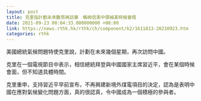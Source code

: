 ```yaml
---
layout: post
title: 克里指計劃未來數周再訪華　稱相信美中領袖某時候會晤
date: 2021-09-23 00:04:33.000000000 +08:00
link: https://news.rthk.hk/rthk/ch/component/k2/1611813-20210923.htm
categories: rthk
---
```


美國總統氣候問題特使克里說，計劃在未來幾個星期，再次訪問中國。

克里在一個電視節目中表示，相信總統拜登與中國國家主席習近平，會在某個時候會面，但不知道具體時間。

克里重申，支持習近平早前宣布，不再興建新境外煤電項目的決定，認為是表明中國在應對氣候變化問題方面，真的很認真，令中國成為一個積極的參與者。
